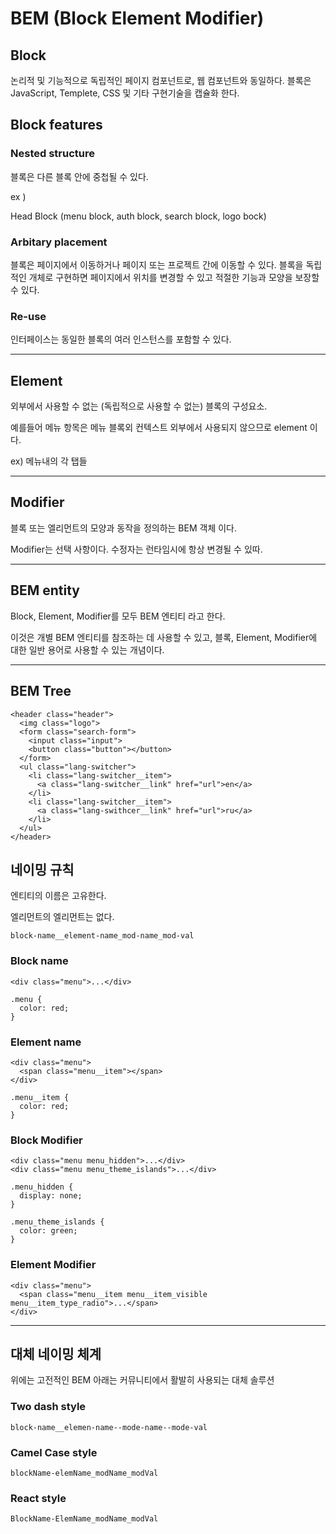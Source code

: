# BEM (Block Element Modifier)

## Block

논리적 및 기능적으로 독립적인 페이지 컴포넌트로, 웹 컴포넌트와 동일하다. 블록은 JavaScript, Templete, CSS 및 기타 구현기술을 캡슐화 한다.

## Block features

### Nested structure

블록은 다른 블록 안에 중첩될 수 있다.

ex )

Head Block (menu block, auth block, search block, logo bock)

### Arbitary placement

블록은 페이지에서 이동하거나 페이지 또는 프로젝트 간에 이동할 수 있다. 블록을 독립적인 개체로 구현하면 페이지에서 위치를 변경할 수 있고 적절한 기능과 모양을 보장할 수 있다.

### Re-use

인터페이스는 동일한 블록의 여러 인스턴스를 포함할 수 있다.

---

## Element

외부에서 사용할 수 없는 (독립적으로 사용할 수 없는) 블록의 구성요소.

예를들어 메뉴 항목은 메뉴 블록외 컨텍스트 외부에서 사용되지 않으므로 element 이다. 

ex) 메뉴내의 각 탭들

---

## Modifier

블록 또는 엘리먼트의 모양과 동작을 정의하는 BEM 객체 이다.

Modifier는 선택 사항이다. 수정자는 런타임시에 항상 변경될 수 있따.

---

## BEM entity

Block, Element, Modifier를 모두 BEM 엔티티 라고 한다.

이것은 개별 BEM 엔티티를 참조하는 데 사용할 수 있고, 블록, Element, Modifier에 대한 일반 용어로 사용할 수 있는 개념이다.

---

## BEM Tree

```
<header class="header">
  <img class="logo">
  <form class="search-form">
    <input class="input">
    <button class="button"></button>
  </form>
  <ul class="lang-switcher">
    <li class="lang-switcher__item">
      <a class="lang-switcher__link" href="url">en</a>
    </li>
    <li class="lang-switcher__item">
      <a class="lang-swithcer__link" href="url">ru</a>
    </li>
  </ul>
</header>
```


## 네이밍 규칙

엔티티의 이름은 고유한다.

엘리먼트의 엘리먼트는 없다. 

```
block-name__element-name_mod-name_mod-val
```


### Block name

```
<div class="menu">...</div>

.menu {
  color: red;
}
```

### Element name

```
<div class="menu">
  <span class="menu__item"></span>
</div>

.menu__item { 
  color: red;
}
```

### Block Modifier

```
<div class="menu menu_hidden">...</div>
<div class="menu menu_theme_islands">...</div>

.menu_hidden {
  display: none;
}

.menu_theme_islands {
  color: green;
}
```

### Element Modifier

```
<div class="menu">
  <span class="menu__item menu__item_visible menu__item_type_radio">...</span>
</div>
```

---

## 대체 네이밍 체계

위에는 고전적인 BEM 아래는 커뮤니티에서 활발히 사용되는 대체 솔루션

### Two dash style

```
block-name__elemen-name--mode-name--mode-val
```

### Camel Case style

```
blockName-elemName_modName_modVal
```

### React style

```
BlockName-ElemName_modName_modVal
```